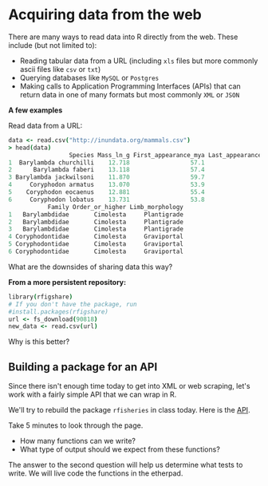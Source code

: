 
# Acquiring data from the web

There are many ways to read data into R directly from the web. These include (but not limited to):

* Reading tabular data from a URL (including `xls` files but more commonly ascii files like `csv` or `txt`)
* Querying databases like `MySQL` or `Postgres`
* Making calls to Application Programming Interfaces (APIs) that can return data in one of many formats but most commonly `XML` or `JSON`

**A few examples**

Read data from a URL:

```coffee
data <- read.csv("http://inundata.org/mammals.csv")
> head(data)
                 Species Mass_ln_g First_appearance_mya Last_appearance_mya
1  Barylambda churchilli    12.718                 57.1                57.0
2      Barylambda faberi    13.118                 57.4                55.0
3 Barylambda jackwilsoni    11.870                 59.7                54.5
4     Coryphodon armatus    13.070                 53.9                50.0
5    Coryphodon eocaenus    12.881                 55.4                55.1
6     Coryphodon lobatus    13.731                 53.8                51.2
           Family Order_or_higher Limb_morphology
1   Barylambdidae       Cimolesta     Plantigrade
2   Barylambdidae       Cimolesta     Plantigrade
3   Barylambdidae       Cimolesta     Plantigrade
4 Coryphodontidae       Cimolesta     Graviportal
5 Coryphodontidae       Cimolesta     Graviportal
6 Coryphodontidae       Cimolesta     Graviportal
```

What are the downsides of sharing data this way?

**From a more persistent repository:**

```coffee
library(rfigshare)
# If you don't have the package, run
#install.packages(rfigshare)
url <- fs_download(90818)
new_data <- read.csv(url)
```

Why is this better?

## Building a package for an API

Since there isn't enough time today to get into XML or web scraping, let's work with a fairly simple API that we can wrap in R.

We'll try to rebuild the package `rfisheries` in class today. Here is the [API](http://openfisheries.org/api-info).

Take 5 minutes to look through the page. 
* How many functions can we write?
* What type of output should we expect from these functions?

The answer to the second question will help us determine what tests to write. We will live code the functions in the etherpad.




